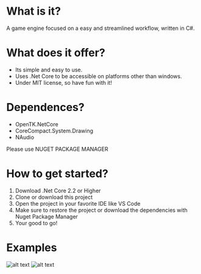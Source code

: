 # What is it?
A game engine focused on a easy and streamlined workflow, written in C#. 

# What does it offer?
- Its simple and easy to use.
- Uses .Net Core to be accessible on platforms other than windows. 
- Under MIT license, so have fun with it!

# Dependences?
- OpenTK.NetCore
- CoreCompact.System.Drawing
- NAudio

Please use NUGET PACKAGE MANAGER

# How to get started?
1. Download .Net Core 2.2 or Higher
2. Clone or download this project
3. Open the project in your favorite IDE like
VS Code
4. Make sure to restore the project or 
download the dependencies with Nuget Package
Manager
5. Your good to go!

# Examples
![alt text](https://i.imgur.com/23w2cji.gif)
![alt text](https://i.imgur.com/sgPtLmT.gif)
